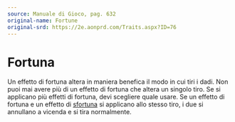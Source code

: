 ```yaml
---
source: Manuale di Gioco, pag. 632
original-name: Fortune
original-srd: https://2e.aonprd.com/Traits.aspx?ID=76
---
```


# Fortuna

Un effetto di fortuna altera in maniera benefica il modo in cui tiri i dadi. Non
puoi mai avere più di un effetto di fortuna che altera un singolo tiro. Se si
applicano più effetti di fortuna, devi scegliere quale usare. Se un effetto di
fortuna e un effetto di [sfortuna](/tratti/sfortuna) si applicano allo stesso
tiro, i due si annullano a vicenda e si tira normalmente.
